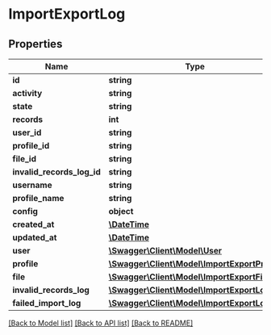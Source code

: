 # ImportExportLog

## Properties
Name | Type | Description | Notes
------------ | ------------- | ------------- | -------------
**id** | **string** |  | [optional] 
**activity** | **string** |  | 
**state** | **string** |  | 
**records** | **int** |  | 
**user_id** | **string** |  | [optional] 
**profile_id** | **string** |  | [optional] 
**file_id** | **string** |  | [optional] 
**invalid_records_log_id** | **string** |  | [optional] 
**username** | **string** |  | [optional] 
**profile_name** | **string** |  | [optional] 
**config** | **object** |  | 
**created_at** | [**\DateTime**](\DateTime.md) |  | 
**updated_at** | [**\DateTime**](\DateTime.md) |  | [optional] 
**user** | [**\Swagger\Client\Model\User**](User.md) |  | [optional] 
**profile** | [**\Swagger\Client\Model\ImportExportProfile**](ImportExportProfile.md) |  | [optional] 
**file** | [**\Swagger\Client\Model\ImportExportFile**](ImportExportFile.md) |  | [optional] 
**invalid_records_log** | [**\Swagger\Client\Model\ImportExportLog**](ImportExportLog.md) |  | [optional] 
**failed_import_log** | [**\Swagger\Client\Model\ImportExportLog**](ImportExportLog.md) |  | [optional] 

[[Back to Model list]](../../README.md#documentation-for-models) [[Back to API list]](../../README.md#documentation-for-api-endpoints) [[Back to README]](../../README.md)

